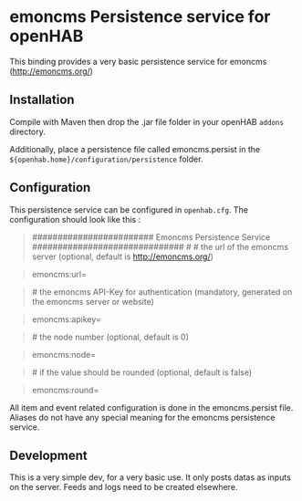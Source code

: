 # emoncms Persistence service for openHAB

This binding provides a very basic persistence service for emoncms (http://emoncms.org/)

## Installation

Compile with Maven then drop the .jar file  folder in your openHAB `addons` directory.

Additionally, place a persistence file called emoncms.persist in the `${openhab.home}/configuration/persistence` folder.

## Configuration

This persistence service can be configured in `openhab.cfg`.
The configuration should look like this : 

>######################## Emoncms Persistence Service ##############################
>\#
>\# the url of the emoncms server (optional, default is http://emoncms.org/)

> emoncms:url=

>\# the emoncms API-Key for authentication (mandatory, generated on the emoncms server or website)

> emoncms:apikey=

>\# the node number (optional, default is 0)

> emoncms:node=

>\# if the value should be rounded (optional, default is false)

> emoncms:round=


All item and event related configuration is done in the emoncms.persist file. Aliases do not have any special meaning for the emoncms persistence service.



## Development

This is a very simple dev, for a very basic use. It only posts datas as inputs on the server.
Feeds and logs need to be created elsewhere.
